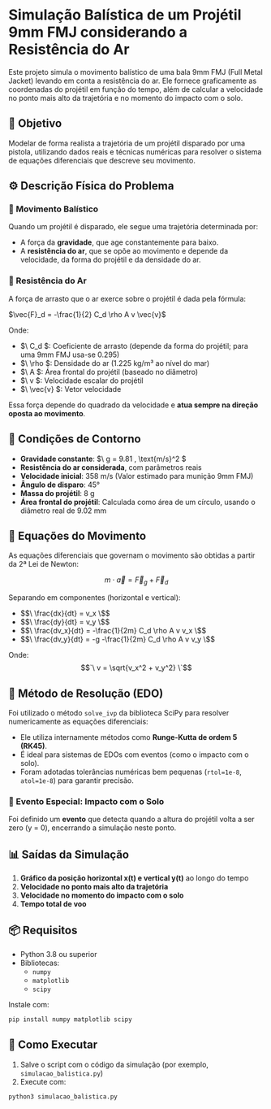 # Simulação Balística de um Projétil 9mm FMJ considerando a Resistência do Ar

Este projeto simula o movimento balístico de uma bala 9mm FMJ (Full Metal Jacket) levando em conta a resistência do ar. Ele fornece graficamente as coordenadas do projétil em função do tempo, além de calcular a velocidade no ponto mais alto da trajetória e no momento do impacto com o solo.


## 🎯 Objetivo

Modelar de forma realista a trajetória de um projétil disparado por uma pistola, utilizando dados reais e técnicas numéricas para resolver o sistema de equações diferenciais que descreve seu movimento.


## ⚙️ Descrição Física do Problema

### 🔸 Movimento Balístico

Quando um projétil é disparado, ele segue uma trajetória determinada por:

- A força da **gravidade**, que age constantemente para baixo.
- A **resistência do ar**, que se opõe ao movimento e depende da velocidade, da forma do projétil e da densidade do ar.

### 🔸 Resistência do Ar

A força de arrasto que o ar exerce sobre o projétil é dada pela fórmula:

$\vec{F}_d = -\frac{1}{2} C_d \rho A v \vec{v}$

Onde:

- $\ C_d \$: Coeficiente de arrasto (depende da forma do projétil; para uma 9mm FMJ usa-se 0.295)
- $\ \rho \$: Densidade do ar (1.225 kg/m³ ao nível do mar)
- $\ A \$: Área frontal do projétil (baseado no diâmetro)
- $\ v \$: Velocidade escalar do projétil
- $\ \vec{v} \$: Vetor velocidade

Essa força depende do quadrado da velocidade e **atua sempre na direção oposta ao movimento**.

## 📌 Condições de Contorno

- **Gravidade constante**: $\ g = 9.81 \, \text{m/s}^2 \$
- **Resistência do ar considerada**, com parâmetros reais
- **Velocidade inicial**: 358 m/s (Valor estimado para munição 9mm FMJ)
- **Ângulo de disparo**: 45°
- **Massa do projétil**: 8 g
- **Área frontal do projétil**: Calculada como área de um círculo, usando o diâmetro real de 9.02 mm


## 🧮 Equações do Movimento

As equações diferenciais que governam o movimento são obtidas a partir da 2ª Lei de Newton:


$$m \cdot \vec{a} = \vec{F}_g + \vec{F}_d$$


Separando em componentes (horizontal e vertical):

- $$\ \frac{dx}{dt} = v_x \$$
- $$\ \frac{dy}{dt} = v_y \$$
- $$\ \frac{dv_x}{dt} = -\frac{1}{2m} C_d \rho A v v_x \$$
- $$\ \frac{dv_y}{dt} = -g -\frac{1}{2m} C_d \rho A v v_y \$$

Onde: $$`\ v = \sqrt{v_x^2 + v_y^2} \`$$


## 🧩 Método de Resolução (EDO)

Foi utilizado o método `solve_ivp` da biblioteca SciPy para resolver numericamente as equações diferenciais:

- Ele utiliza internamente métodos como **Runge-Kutta de ordem 5 (RK45)**.
- É ideal para sistemas de EDOs com eventos (como o impacto com o solo).
- Foram adotadas tolerâncias numéricas bem pequenas (`rtol=1e-8`, `atol=1e-8`) para garantir precisão.

### 🛑 Evento Especial: Impacto com o Solo

Foi definido um **evento** que detecta quando a altura do projétil volta a ser zero (y = 0), encerrando a simulação neste ponto.


## 📊 Saídas da Simulação

1. **Gráfico da posição horizontal x(t) e vertical y(t)** ao longo do tempo
2. **Velocidade no ponto mais alto da trajetória**
3. **Velocidade no momento do impacto com o solo**
4. **Tempo total de voo**


## 📦 Requisitos

- Python 3.8 ou superior
- Bibliotecas:
  - `numpy`
  - `matplotlib`
  - `scipy`

Instale com:

```bash
pip install numpy matplotlib scipy
```


## 🚀 Como Executar

1. Salve o script com o código da simulação (por exemplo, `simulacao_balistica.py`)
2. Execute com:

```bash
python3 simulacao_balistica.py
```

